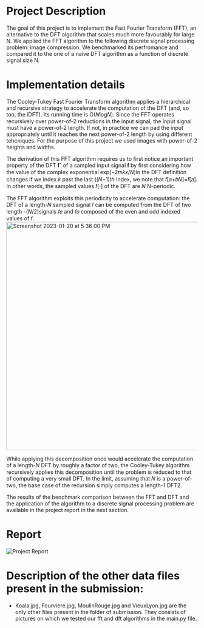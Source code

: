 # Project Description
The goal of this project is to implement the Fast Fourier Transform (FFT), an alternative to the DFT algorithm that scales much more favourably for large N.
We applied the FFT algorithm to the following discrete signal processing problem: image compression. We benchmarked its perfromance and compared it to the
one of a naive DFT algorithm as a function of discrete signal size N.

# Implementation details
The Cooley-Tukey Fast Fourier Transform algorithm applies a hierarchical and recursive strategy to accelerate the computation of the DFT (and, so too, the iDFT). 
Its running time is O(𝑁log𝑁). Since the FFT operates recursively over power-of-2 reductions in the input signal, the input signal must have a power-of-2 
length. If not, in practice we can pad the input appropriately until it reaches the next power-of-2 length by using different tehcniques. For the purpose
of this project we used images with power-of-2 heights and widths.

The derivation of this FFT algorithm requires us to first notice an important property of the DFT 𝐟ˆ of a sampled input signal 𝐟 by first considering how 
the value of the complex exponential exp(−2𝜋ı𝑘𝑥/𝑁)in the DFT definition changes if we index 𝑘 past the last ((𝑁−1)𝑡ℎ index, we note that 𝑓̂[𝑎+𝑏𝑁]=𝑓̂[𝑎]. 
In other words, the sampled values 𝑓̂[⋅] of the DFT are 𝑁
N-periodic.

The FFT algorithm exploits this periodicity to accelerate computation: the DFT of a length-𝑁 sampled signal 𝑓 can be computed from the DFT of two 
length -(𝑁/2)signals 𝑓𝑒 and 𝑓𝑜 composed of the even and odd indexed values of 𝑓: 
<img width="602" alt="Screenshot 2023-01-20 at 5 36 00 PM" src="https://user-images.githubusercontent.com/72216366/213817499-44d9ff11-d7bc-438a-80d6-1ea52e81c235.png">

While applying this decomposition once would accelerate the computation of a length-𝑁 DFT by roughly a factor of two, the Cooley-Tukey algorithm 
recursively applies this decomposition until the problem is reduced to that of computing a very small DFT. In the limit, assuming that 𝑁 is a power-of-two,
the base case of the recursion simply computes a length-1 DFT2.

The results of the benchmark comparison between the FFT and DFT and the application of the algorithm to a discrete signal processing problem are 
available in the project report in the next section.

# Report 

![Project Report](https://user-images.githubusercontent.com/72216366/213817380-5ab68f63-2765-4790-a1b1-1711c8c99e7e.png)


# Description of the other data files present in the submission:

- Koala.jpg, Fourviere.jpg, MoulinRouge.jpg and VieuxLyon.jpg are the only other files present in the folder of submission. 
They consists of pictures on which we tested our fft and dft algorithms in the main.py file.
